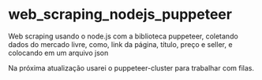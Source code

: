 # web_scraping_nodejs_puppeteer

Web scraping usando o node.js com a biblioteca puppeteer, coletando dados do mercado livre, como, link da página, título, preço e seller, e colocando em um arquivo json

Na próxima atualização usarei o puppeteer-cluster para trabalhar com filas.

